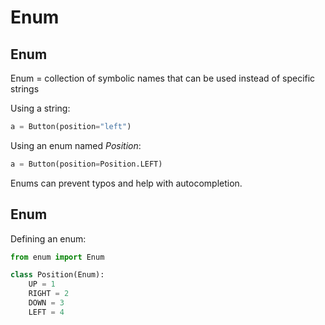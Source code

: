 # Enum

## Enum

Enum = collection of symbolic names that can be used instead of specific strings

Using a string:

```py
a = Button(position="left")
```

Using an enum named _Position_:

```py
a = Button(position=Position.LEFT)
```

Enums can prevent typos and help with autocompletion.

## Enum

Defining an enum:

```py
from enum import Enum

class Position(Enum):
    UP = 1
    RIGHT = 2
    DOWN = 3
    LEFT = 4
```
